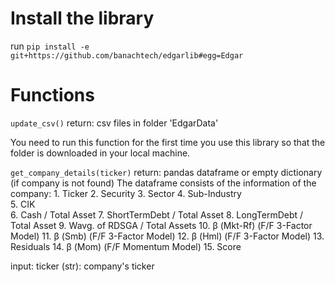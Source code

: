 # Install the library
run `pip install -e git+https://github.com/banachtech/edgarlib#egg=Edgar`

# Functions
`update_csv()`
  return: csv files in folder 'EdgarData'
  
  You need to run this function for the first time you use this library so that the folder is downloaded in your local machine.

`get_company_details(ticker)`
  return: pandas dataframe or empty dictionary (if company is not found)
      The dataframe consists of the information of the company:
          1. Ticker
          2. Security
          3. Sector
          4. Sub-Industry     
          5. CIK   
          6. Cash / Total Asset
          7. ShortTermDebt / Total Asset
          8. LongTermDebt / Total Asset
          9. Wavg. of RDSGA / Total Assets
          10. β (Mkt-Rf) (F/F 3-Factor Model)
          11. β (Smb) (F/F 3-Factor Model)
          12. β (Hml) (F/F 3-Factor Model)
          13. Residuals
          14. β (Mom) (F/F Momentum Model)
          15. Score
  
  input:
      ticker (str): company's ticker